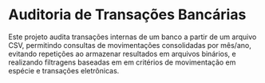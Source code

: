 # Auditoria de Transações Bancárias

Este projeto audita transações internas de um banco a partir de um arquivo CSV, permitindo consultas de movimentações consolidadas por mês/ano, evitando repetições ao armazenar resultados em arquivos binários, e realizando filtragens baseadas em em critérios de movimentação em espécie e transações eletrônicas.

